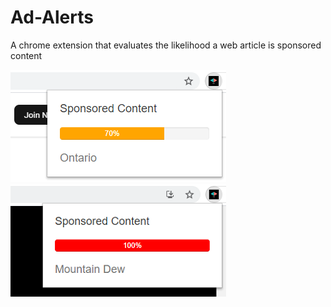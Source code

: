 # Ad-Alerts
A chrome extension that evaluates the likelihood a web article is sponsored content

![Sample Ad Alert 1](https://github.com/KavyaVarma/Ad-Alerts/blob/master/sample_images/ad_alert_sample_1.PNG)
&nbsp;&nbsp;&nbsp;&nbsp;
&nbsp;&nbsp;&nbsp;&nbsp;
&nbsp;&nbsp;&nbsp;&nbsp;
&nbsp;&nbsp;&nbsp;&nbsp;
![Sample Ad Alert 2](https://github.com/KavyaVarma/Ad-Alerts/blob/master/sample_images/ad_alert_sample_2.PNG)
